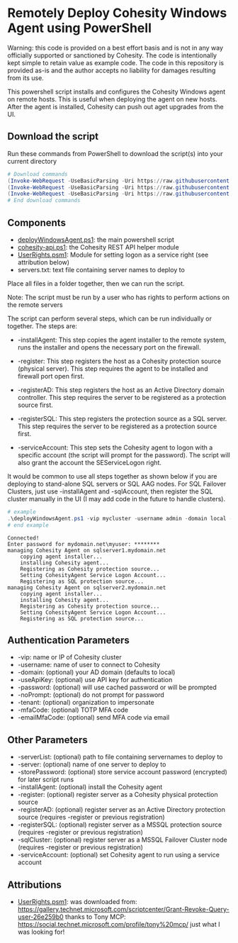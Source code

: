 # Remotely Deploy Cohesity Windows Agent using PowerShell

Warning: this code is provided on a best effort basis and is not in any way officially supported or sanctioned by Cohesity. The code is intentionally kept simple to retain value as example code. The code in this repository is provided as-is and the author accepts no liability for damages resulting from its use.

This powershell script installs and configures the Cohesity Windows agent on remote hosts. This is useful when deploying the agent on new hosts. After the agent is installed, Cohesity can push out aget upgrades from the UI.

## Download the script

Run these commands from PowerShell to download the script(s) into your current directory

```powershell
# Download commands
(Invoke-WebRequest -UseBasicParsing -Uri https://raw.githubusercontent.com/cohesity/community-automation-samples/main/powershell/deployWindowsAgent/deployWindowsAgent.ps1).content | Out-File deployWindowsAgent.ps1; (Get-Content deployWindowsAgent.ps1) | Set-Content deployWindowsAgent.ps1
(Invoke-WebRequest -UseBasicParsing -Uri https://raw.githubusercontent.com/cohesity/community-automation-samples/main/powershell/deployWindowsAgent/UserRights.psm1).content | Out-File UserRights.psm1; (Get-Content UserRights.psm1) | Set-Content UserRights.psm1
(Invoke-WebRequest -UseBasicParsing -Uri https://raw.githubusercontent.com/cohesity/community-automation-samples/main/powershell/cohesity-api/cohesity-api.ps1).content | Out-File cohesity-api.ps1; (Get-Content cohesity-api.ps1) | Set-Content cohesity-api.ps1
# End download commands
```

## Components

* [deployWindowsAgent.ps1](https://raw.githubusercontent.com/cohesity/community-automation-samples/main/powershell/deployWindowsAgent/deployWindowsAgent.ps1): the main powershell script
* [cohesity-api.ps1](https://raw.githubusercontent.com/cohesity/community-automation-samples/main/powershell/cohesity-api/cohesity-api.ps1): the Cohesity REST API helper module
* [UserRights.psm1](https://raw.githubusercontent.com/cohesity/community-automation-samples/main/powershell/deployWindowsAgent/UserRights.psm1): Module for setting logon as a service right (see attribution below)
* servers.txt: text file containing server names to deploy to

Place all files in a folder together, then we can run the script.

Note: The script must be run by a user who has rights to perform actions on the remote servers

The script can perform several steps, which can be run individually or together. The steps are:

* -installAgent: This step copies the agent installer to the remote system, runs the installer and opens the necessary port on the firewall.

* -register: This step registers the host as a Cohesity protection source (physical server). This step requires the agent to be installed and firewall port open first.

* -registerAD: This step registers the host as an Active Directory domain controller. This step requires the server to be registered as a protection source first.

* -registerSQL: This step registers the protection source as a SQL server. This step requires the server to be registered as a protection source first.

* -serviceAccount: This step sets the Cohesity agent to logon with a specific account (the script will prompt for the password). The script will also grant the account the SEServiceLogon right.

It would be common to use all steps together as shown below if you are deploying to stand-alone SQL servers or SQL AAG nodes. For SQL Failover Clusters, just use -installAgent and -sqlAccount, then register the SQL cluster manually in the UI (I may add code in the future to handle clusters).

```powershell
# example
.\deployWindowsAgent.ps1 -vip mycluster -username admin -domain local -serverList .\sqlServers.txt -installAgent -register -registerSQL -serviceAccount mydomain.net\myuser
# end example
```

```text
Connected!
Enter password for mydomain.net\myuser: ********
managing Cohesity Agent on sqlserver1.mydomain.net
    copying agent installer...
    installing Cohesity agent...
    Registering as Cohesity protection source...
    Setting CohesityAgent Service Logon Account...
    Registering as SQL protection source...
managing Cohesity Agent on sqlserver2.mydomain.net
    copying agent installer...
    installing Cohesity agent...
    Registering as Cohesity protection source...
    Setting CohesityAgent Service Logon Account...
    Registering as SQL protection source...
```

## Authentication Parameters

* -vip: name or IP of Cohesity cluster
* -username: name of user to connect to Cohesity
* -domain: (optional) your AD domain (defaults to local)
* -useApiKey: (optional) use API key for authentication
* -password: (optional) will use cached password or will be prompted
* -noPrompt: (optional) do not prompt for password
* -tenant: (optional) organization to impersonate
* -mfaCode: (optional) TOTP MFA code
* -emailMfaCode: (optional) send MFA code via email

## Other Parameters

* -serverList: (optional) path to file containing servernames to deploy to
* -server: (optional) name of one server to deploy to
* -storePassword: (optional) store service account password (encrypted) for later script runs
* -installAgent: (optional) install the Cohesity agent
* -register: (optional) register server as a Cohesity physical protection source
* -registerAD: (optional) register server as an Active Directory protection source (requires -register or previous registration)
* -registerSQL: (optional) register server as a MSSQL protection source (requires -register or previous registration)
* -sqlCluster: (optional) register server as a MSSQL Failover Cluster node (requires -register or previous registration)
* -serviceAccount: (optional) set Cohesity agent to run using a service account

## Attributions

* [UserRights.psm1](https://raw.githubusercontent.com/cohesity/community-automation-samples/main/powershell/deployWindowsAgent/UserRights.psm1): was downloaded from: <https://gallery.technet.microsoft.com/scriptcenter/Grant-Revoke-Query-user-26e259b0> thanks to Tony MCP: <https://social.technet.microsoft.com/profile/tony%20mcp/> just what I was looking for!
